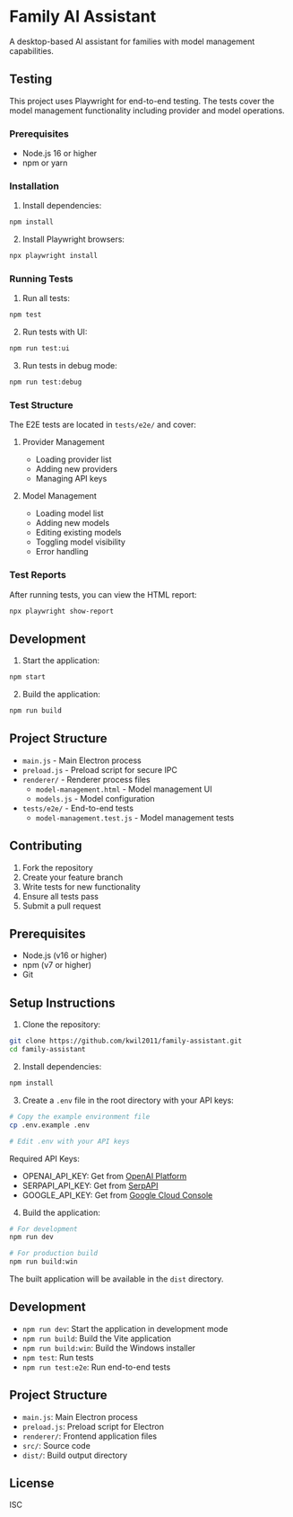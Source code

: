 # Family AI Assistant

A desktop-based AI assistant for families with model management capabilities.

## Testing

This project uses Playwright for end-to-end testing. The tests cover the model management functionality including provider and model operations.

### Prerequisites

- Node.js 16 or higher
- npm or yarn

### Installation

1. Install dependencies:
```bash
npm install
```

2. Install Playwright browsers:
```bash
npx playwright install
```

### Running Tests

1. Run all tests:
```bash
npm test
```

2. Run tests with UI:
```bash
npm run test:ui
```

3. Run tests in debug mode:
```bash
npm run test:debug
```

### Test Structure

The E2E tests are located in `tests/e2e/` and cover:

1. Provider Management
   - Loading provider list
   - Adding new providers
   - Managing API keys

2. Model Management
   - Loading model list
   - Adding new models
   - Editing existing models
   - Toggling model visibility
   - Error handling

### Test Reports

After running tests, you can view the HTML report:
```bash
npx playwright show-report
```

## Development

1. Start the application:
```bash
npm start
```

2. Build the application:
```bash
npm run build
```

## Project Structure

- `main.js` - Main Electron process
- `preload.js` - Preload script for secure IPC
- `renderer/` - Renderer process files
  - `model-management.html` - Model management UI
  - `models.js` - Model configuration
- `tests/e2e/` - End-to-end tests
  - `model-management.test.js` - Model management tests

## Contributing

1. Fork the repository
2. Create your feature branch
3. Write tests for new functionality
4. Ensure all tests pass
5. Submit a pull request

## Prerequisites

- Node.js (v16 or higher)
- npm (v7 or higher)
- Git

## Setup Instructions

1. Clone the repository:
```bash
git clone https://github.com/kwil2011/family-assistant.git
cd family-assistant
```

2. Install dependencies:
```bash
npm install
```

3. Create a `.env` file in the root directory with your API keys:
```bash
# Copy the example environment file
cp .env.example .env

# Edit .env with your API keys
```

Required API Keys:
- OPENAI_API_KEY: Get from [OpenAI Platform](https://platform.openai.com)
- SERPAPI_API_KEY: Get from [SerpAPI](https://serpapi.com)
- GOOGLE_API_KEY: Get from [Google Cloud Console](https://console.cloud.google.com)

4. Build the application:
```bash
# For development
npm run dev

# For production build
npm run build:win
```

The built application will be available in the `dist` directory.

## Development

- `npm run dev`: Start the application in development mode
- `npm run build`: Build the Vite application
- `npm run build:win`: Build the Windows installer
- `npm test`: Run tests
- `npm run test:e2e`: Run end-to-end tests

## Project Structure

- `main.js`: Main Electron process
- `preload.js`: Preload script for Electron
- `renderer/`: Frontend application files
- `src/`: Source code
- `dist/`: Build output directory

## License

ISC 